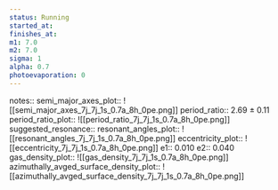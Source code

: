 ```yaml
---
status: Running
started_at:
finishes_at:
m1: 7.0
m2: 7.0
sigma: 1
alpha: 0.7
photoevaporation: 0
---
```


notes::
semi_major_axes_plot:: ![[semi_major_axes_7j_7j_1s_0.7a_8h_0pe.png]]
period_ratio:: 2.69 ± 0.11
period_ratio_plot:: ![[period_ratio_7j_7j_1s_0.7a_8h_0pe.png]]
suggested_resonance:: 
resonant_angles_plot:: ![[resonant_angles_7j_7j_1s_0.7a_8h_0pe.png]]
eccentricity_plot:: ![[eccentricity_7j_7j_1s_0.7a_8h_0pe.png]]
e1:: 0.010
e2:: 0.040
gas_density_plot:: ![[gas_density_7j_7j_1s_0.7a_8h_0pe.png]]
azimuthally_avged_surface_density_plot:: ![[azimuthally_avged_surface_density_7j_7j_1s_0.7a_8h_0pe.png]]
